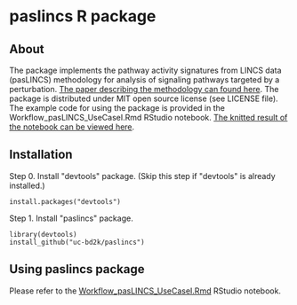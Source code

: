 # paslincs R package
## About
The package implements the pathway activity signatures from LINCS data (pasLINCS) methodology for analysis of signaling pathways targeted by a perturbation. [The paper describing the methodology can found here](https://www.biorxiv.org/content/10.1101/705228v2). The package is distributed under MIT open source license (see LICENSE file). The example code for using the package is provided in the Workflow_pasLINCS_UseCaseI.Rmd RStudio notebook. [The knitted result of the notebook can be viewed here](http://htmlpreview.github.io/?https://github.com/uc-bd2k/paslincs/blob/master/Workflow_pasLINCS_UseCase.html).  


## Installation
Step 0. Install "devtools" package. (Skip this step if "devtools" is already installed.)
```{r}
install.packages("devtools")
```
Step 1. Install "paslincs" package.
```{r}
library(devtools)
install_github("uc-bd2k/paslincs")
```

## Using paslincs package
Please refer to the [Workflow_pasLINCS_UseCaseI.Rmd](http://htmlpreview.github.io/?https://github.com/uc-bd2k/paslincs/blob/master/Workflow_pasLINCS_UseCase.html) RStudio notebook. 
